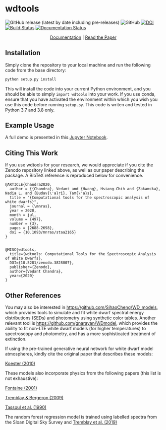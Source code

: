 # wdtools
![GitHub release (latest by date including pre-releases)](https://img.shields.io/github/v/release/vedantchandra/wdtools?include_prereleases)
![GitHub](https://img.shields.io/github/license/vedantchandra/wdtools)
[![DOI](https://zenodo.org/badge/DOI/10.5281/zenodo.3828007.svg)](https://doi.org/10.5281/zenodo.3828007)
[![Build Status](https://travis-ci.com/vedantchandra/wdtools.svg?branch=master)](https://travis-ci.com/vedantchandra/wdtools)
[![Documentation Status](https://readthedocs.org/projects/wdtools/badge/?version=latest)](https://wdtools.readthedocs.io/en/latest/?badge=latest)

<p align="center">
  <a href="https://wdtools.readthedocs.io/en/latest/">Documentation</a> | <a href="https://ui.adsabs.harvard.edu/abs/2020MNRAS.497.2688C/abstract">Read the Paper</a>
</p>

## Installation

Simply clone the repository to your local machine and run the following code from the base directory:

``` bash
python setup.py install
```

This will install the code into your current Python environment, and you should be able to simply `import wdtools` into your work. If you use conda, ensure that you have activated the environment within which you wish you use this code before running `setup.py`. This code is writen and tested in Python 3.7 and 3.8 only. 

## Example Usage

A full demo is presented in this [Jupyter Notebook](https://wdtools.readthedocs.io/en/latest/examples/1_fitting_wd_spectra.html).

## Citing This Work

If you use wdtools for your research, we would appreciate if you cite the Zenodo repository linked above, as well as our paper describing the package. A BibTeX reference is reproduced below for convenience. 

```
@ARTICLE{Chandra2020,
  author = {{Chandra}, Vedant and {Hwang}, Hsiang-Chih and {Zakamska}, Nadia L. and {Budav{\'a}ri}, Tam{\'a}s},
  title = "{Computational tools for the spectroscopic analysis of white dwarfs}",
  journal = {\mnras},
  year = 2020,
  month = jul,
  volume = {497},
  number = {3},
  pages = {2688-2698},
  doi = {10.1093/mnras/staa2165}
}


@MISC{wdtools, 
  title={wdtools: Computational Tools for the Spectroscopic Analysis of White Dwarfs}, 
  DOI={10.5281/zenodo.3828007}, 
  publisher={Zenodo}, 
  author={Vedant Chandra}, 
  year={2020}
}
```

## Other References

You may also be interested in https://github.com/SihaoCheng/WD_models, which provides tools to simulate and fit white dwarf spectral energy distributions (SEDs) and photometry using synthetic color tables. Another relevant tool is https://github.com/gnarayan/WDmodel, which provides the ability to fit non-LTE white dwarf models (for higher temperatures) to spectroscopy and photometry, and has a more sophisticated treatment of extinction. 

If using the pre-trained generative neural network for white dwarf model atmospheres, kindly cite the original paper that describes these models: 

[Koester (2010)](https://ui.adsabs.harvard.edu/abs/2010MmSAI..81..921K/abstract)

These models also incorporate physics from the following papers (this list is not exhaustive):

[Fontaine (2001)](https://ui.adsabs.harvard.edu/abs/2001PASP..113..409F/abstract)

[Tremblay & Bergeron (2009)](https://ui.adsabs.harvard.edu/abs/2009ApJ...696.1755T/abstract)

[Tassoul et al. (1990)](https://ui.adsabs.harvard.edu/abs/1990ApJS...72..335T/abstract)

The random forest regression model is trained using labelled spectra from the Sloan Digital Sky Survey and [Tremblay et al. (2019)](https://ui.adsabs.harvard.edu/abs/2019MNRAS.482.5222T/abstract)


